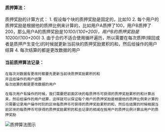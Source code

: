 #### 质押算法：
质押奖励的计算方式：
    1. 假设每个块的质押奖励是固定的，比如10
    2. 每个用户的质押奖励是根据他的质押比例来计算的，比如用户A质押了100，用户B质押了200，那么用户A的质押奖励是10*100/(100+200)，用户B的质押奖励是10*200/(100+200)
    3. 由于合约不适合使用循环遍历，所以需要在每次质押(赎回或者是质押产生变化)的时候就更新当前块的质押奖励累积的和，然后给操作的用户结算
    4. 每次结算的都是更改数据的用户

#### 当前质押算法记录：
    在每次对数据有更改时都要先更新当前块质押奖励累积的和
    并且给操作的用户结算
    每次结算的都是更改数据的用户

    在每次用户有操作的时候，我们需要把前面区块的每质押币可获得的质押奖励累积的和计算出来，然后给操作的用户结算，这样就可以保证每个用户的质押奖励是根据他的质押比例来计算的
    只需要记录用户操作时刻的区块每质押币可获得的质押奖励累积的和，然后在结算的时候根据当前区块的每质押币可获得的质押奖励累积的和去记录的相减在按用户的质押比例计算出用户的质押奖励
![质押算法图示](images/WechatIMG84.jpg)
